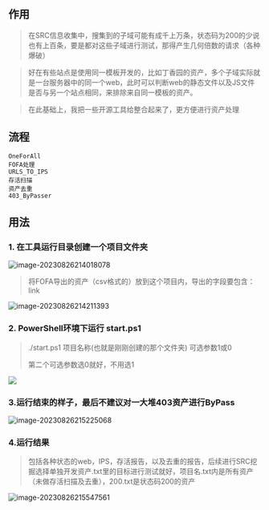## 作用

> 在SRC信息收集中，搜集到的子域可能有成千上万条，状态码为200的少说也有上百条，要是都对这些子域进行测试，那得产生几何倍数的请求（各种爆破）

> 好在有些站点是使用同一模板开发的，比如丁香园的资产，多个子域实际就是一台服务器中的同一个web，此时可以判断web的静态文件以及JS文件是否与另一个站点相同，来排除来自同一模板的资产。

> 在此基础上，我把一些开源工具给整合起来了，更方便进行资产处理

## 流程

```
OneForAll
FOFA处理
URLS_TO_IPS
存活扫描
资产去重
403_ByPasser
```

## 用法

### 1. 在工具运行目录创建一个项目文件夹

![image-20230826214018078](C:\Users\run\AppData\Roaming\Typora\typora-user-images\image-20230826214018078.png)

> 将FOFA导出的资产（csv格式的）放到这个项目内，导出的字段要包含：link

![image-20230826214211393](C:\Users\run\AppData\Roaming\Typora\typora-user-images\image-20230826214211393.png)

### 2. PowerShell环境下运行 start.ps1

> ./start.ps1 项目名称(也就是刚刚创建的那个文件夹) 可选参数1或0
>
> 第二个可选参数选0就好，不用选1 

![](C:\Users\run\Downloads\QQ录屏20230826214941.gif)

### 3.运行结束的样子，最后不建议对一大堆403资产进行ByPass

![image-20230826215225068](C:\Users\run\AppData\Roaming\Typora\typora-user-images\image-20230826215225068.png)

### 4.运行结果

> 包括各种状态的web，IPS，存活报告，以及去重的报告，后续进行SRC挖掘选择单独开发资产.txt里的目标进行测试就好，项目名.txt内是所有资产（未做存活扫描及去重），200.txt是状态码200的资产

![image-20230826215547561](C:\Users\run\AppData\Roaming\Typora\typora-user-images\image-20230826215547561.png)